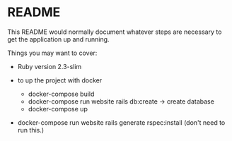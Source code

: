 # README

This README would normally document whatever steps are necessary to get the
application up and running.

Things you may want to cover:


* Ruby version 2.3-slim
* to up the project with docker
   - docker-compose build
   - docker-compose run website rails db:create -> create database
   - docker-compose up

* docker-compose run website rails generate rspec:install (don't need to run this.)
